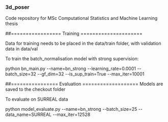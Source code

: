 ### 3d_poser
Code repository for MSc Computational Statistics and Machine Learning thesis


##================= Training =====================

Data for training needs to be placed in the data/train folder, with validation data in data/val

To train the batch_normalisation model with strong supervision:

  python bn_main.py --name=bn_strong --learning_rate=0.0001  --batch_size=32 --gf_dim=32 --is_sup_train=True --max_iter=10001


##================ Evaluation ===================
Models are saved to the checkout folder

To evaluate on SURREAL data
 
  python model_evaluate.py --name=bn_strong --batch_size=25 --data_name=SURREAL --max_iter=12528
